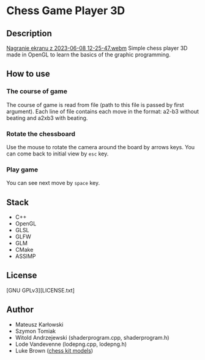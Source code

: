 # Chess Game Player 3D
## Description
[Nagranie ekranu z 2023-06-08 12-25-47.webm](https://github.com/RocketSteve/ChessPlayer3D/assets/33762646/5ed3b37d-26fb-4a71-b4af-56fd87fbf684)
Simple chess player 3D made in OpenGL to learn the basics of the graphic programming.
## How to use
### The course of game
The course of game is read from file (path to this file is passed by first argument). Each line of file contains each move in the format: a2-b3 without beating and a2xb3 with beating.
### Rotate the chessboard
Use the mouse to rotate the camera around the board by arrows keys. You can come back to initial view by `esc` key.
### Play game
You can see next move by `space` key.
## Stack
- C++
- OpenGL
- GLSL
- GLFW
- GLM
- CMake
- ASSIMP
## License
[GNU GPLv3][LICENSE.txt]
## Author
- Mateusz Karłowski
- Szymon Tomiak 
- Witold Andrzejewski (shaderprogram.cpp, shaderprogram.h)
- Lode Vandevenne (lodepng.cpp, lodepng.h)
- Luke Brown ([chess kit models](https://sketchfab.com/3d-models/chess-kit-94f58cabfc0044acb83c28f5b70c79f9))
